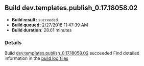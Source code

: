 ## Build dev.templates.publish_0.17.18058.02
- **Build result:** `succeeded`
- **Build queued:** 2/27/2018 11:47:39 AM
- **Build duration:** 28.61 minutes
### Details
Build [dev.templates.publish_0.17.18058.02](https://winappstudio.visualstudio.com/web/build.aspx?pcguid=a4ef43be-68ce-4195-a619-079b4d9834c2&builduri=vstfs%3a%2f%2f%2fBuild%2fBuild%2f25145) succeeded
Find detailed information in the [build log files](https://uwpctdiags.blob.core.windows.net/buildlogs/dev.templates.publish_0.17.18058.02_logs.zip)
